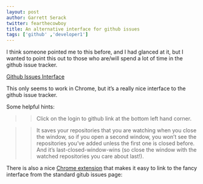 ```yaml
---
layout: post
author: Garrett Serack 
twitter: fearthecowboy
title: An alternative interface for github issues
tags: ['github' ,'developer1']
---
```



I think someone pointed me to this before, and I had glanced at it, but I wanted to point this out to those who are/will spend a lot of time in the github issue tracker.

[Github Issues Interface](http://githubissues.heroku.com/#coapp/toolkit)

This only seems to work in Chrome, but it’s a really nice interface to the github issue tracker.

Some helpful hints:

>> Click on the login to github link at the bottom left hand corner.

>> It saves your repositories that you are watching when you close the window, so if you open a second window, you won’t see the repositories you’ve added unless the first one is closed before. And it’s last-closed-window-wins (so close the window with the watched repositories you care about last!).


There is also a nice [Chrome extension](https://chrome.google.com/webstore/detail/mlphmcafjfbcoagfoanfaljdmkcimhmi) that makes it easy to link to the fancy interface from the standard gitub issues page: 
